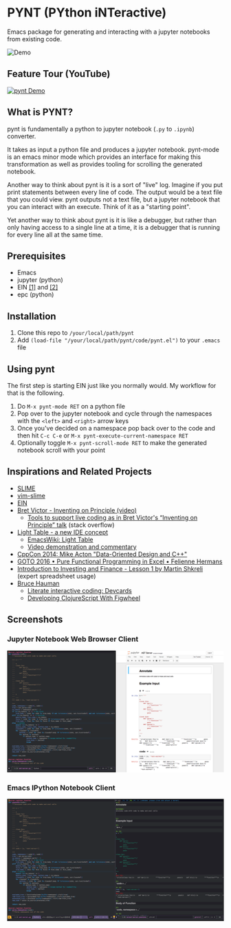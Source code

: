# PYNT (PYthon iNTeractive)

Emacs package for generating and interacting with a jupyter notebooks from existing code.

![Demo](/img/demo.gif)

## Feature Tour (YouTube)

[![pynt Demo](http://img.youtube.com/vi/qqJbaoS_sH0/0.jpg)](http://www.youtube.com/watch?v=qqJbaoS_sH0 "pynt Demo")

## What is PYNT?

pynt is fundamentally a python to jupyter notebook (`.py` to `.ipynb`) converter.

It takes as input a python file and produces a jupyter notebook. pynt-mode is an emacs minor mode which provides an interface for making this transformation as well as provides tooling for scrolling the generated notebook.

Another way to think about pynt is it is a sort of "live" log. Imagine if you put print statements between every line of code. The output would be a text file that you could view. pynt outputs not a text file, but a jupyter notebook that you can interact with an execute. Think of it as a "starting point".

Yet another way to think about pynt is it is like a debugger, but rather than only having access to a single line at a time, it is a debugger that is running for every line all at the same time.

## Prerequisites

- Emacs
- jupyter (python)
- EIN [[1]](http://millejoh.github.io/emacs-ipython-notebook/) and [[2]](https://github.com/millejoh/emacs-ipython-notebook)
- epc (python)

## Installation

1. Clone this repo to `/your/local/path/pynt`
2. Add `(load-file "/your/local/path/pynt/code/pynt.el")` to your `.emacs` file

## Using pynt

The first step is starting EIN just like you normally would. My workflow for that is the following.

1. Do `M-x pynt-mode RET` on a python file
2. Pop over to the jupyter notebook and cycle through the namespaces with the `<left>` and `<right>` arrow keys
3. Once you've decided on a namespace pop back over to the code and then hit `C-c C-e` or `M-x pynt-execute-current-namespace RET`
4. Optionally toggle `M-x pynt-scroll-mode RET` to make the generated notebook scroll with your point

## Inspirations and Related Projects

- [SLIME](https://common-lisp.net/project/slime/)
- [vim-slime](https://github.com/jpalardy/vim-slime)
- [EIN](http://millejoh.github.io/emacs-ipython-notebook/)
- [Bret Victor - Inventing on Principle (video)](https://vimeo.com/36579366)
    - [Tools to support live coding as in Bret Victor's “Inventing on Principle” talk](https://stackoverflow.com/questions/9448215/tools-to-support-live-coding-as-in-bret-victors-inventing-on-principle-talk)  (stack overflow)
- [Light Table - a new IDE concept](http://www.chris-granger.com/2012/04/12/light-table-a-new-ide-concept/)
    - [EmacsWiki: Light Table](https://www.emacswiki.org/emacs/LightTable)
    - [Video demonstration and commentary](https://www.youtube.com/watch?v=TgHvRcbYJ-8)
- [CppCon 2014: Mike Acton "Data-Oriented Design and C++"](https://www.youtube.com/watch?v=rX0ItVEVjHc)
- [GOTO 2016 • Pure Functional Programming in Excel • Felienne Hermans](https://www.youtube.com/watch?v=0yKf8TrLUOw)
- [Introduction to Investing and Finance - Lesson 1 by Martin Shkreli](https://www.youtube.com/watch?v=ARrNYyJEnFI&t=1379s)  (expert spreadsheet usage)
- [Bruce Hauman](http://rigsomelight.com/)
    - [Literate interactive coding: Devcards](https://www.youtube.com/watch?v=G7Z_g2fnEDg)
    - [Developing ClojureScript With Figwheel](https://www.youtube.com/watch?v=j-kj2qwJa_E)

## Screenshots

### Jupyter Notebook Web Browser Client

![Browser](/img/browser.png)

### Emacs IPython Notebook Client

![EIN](/img/ein.png)
